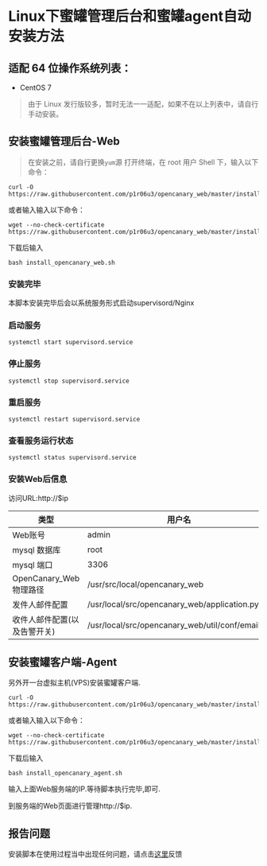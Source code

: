 # Linux下蜜罐管理后台和蜜罐agent自动安装方法

## 适配 64 位操作系统列表：
* CentOS 7
> 由于 Linux 发行版较多，暂时无法一一适配，如果不在以上列表中，请自行手动安装。

## 安装蜜罐管理后台-Web

> 在安装之前，请自行更换`yum`源
打开终端，在 root 用户 Shell 下，输入以下命令：

```
curl -O https://raw.githubusercontent.com/p1r06u3/opencanary_web/master/install/install_opencanary_web.sh
```
或者输入输入以下命令：
```
wget --no-check-certificate https://raw.githubusercontent.com/p1r06u3/opencanary_web/master/install/install_opencanary_web.sh
```
下载后输入
```
bash install_opencanary_web.sh
```
### 安装完毕

本脚本安装完毕后会以系统服务形式启动supervisord/Nginx
### 启动服务

```
systemctl start supervisord.service
```

### 停止服务

```
systemctl stop supervisord.service
```

### 重启服务

```
systemctl restart supervisord.service
```

### 查看服务运行状态

```
systemctl status supervisord.service
```

### 安装Web后信息
访问URL:http://$ip<br />

|类型 | 用户名 | 密码 |
|----- |----- |-----| 
| Web账号 | admin | admin |
| mysql 数据库 | root | Weiho@2018 |
| mysql 端口 | 3306| - |
| OpenCanary_Web物理路径 | /usr/src/local/opencanary_web | - |
| 发件人邮件配置 | /usr/local/src/opencanary_web/application.py | - |
| 收件人邮件配置(以及告警开关)| /usr/local/src/opencanary_web/util/conf/email.ini | - |

## 安装蜜罐客户端-Agent
另外开一台虚拟主机(VPS)安装蜜罐客户端.

```
curl -O https://raw.githubusercontent.com/p1r06u3/opencanary_web/master/install/install_opencanary_agent.sh
```
或者输入输入以下命令：
```
wget --no-check-certificate https://raw.githubusercontent.com/p1r06u3/opencanary_web/master/install/install_opencanary_agent.sh
```
下载后输入
```
bash install_opencanary_agent.sh
```
输入上面Web服务端的IP.等待脚本执行完毕,即可.

到服务端的Web页面进行管理http://$ip.

## 报告问题

安装脚本在使用过程当中出现任何问题，请点击[这里](https://github.com/p1r06u3/opencanary_web/issues/new)反馈
